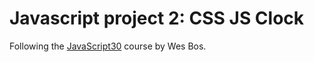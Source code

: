 # Javascript project 2: CSS JS Clock

Following the [JavaScript30](https://javascript30.com/) course by Wes Bos.